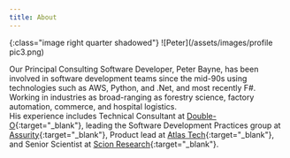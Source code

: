```yaml
---
title: About
---
```



{:class="image right quarter shadowed"}
![Peter](/assets/images/profile pic3.png)

Our Principal Consulting Software Developer, Peter Bayne, has been involved in software development teams since the mid-90s using technologies such as AWS, Python, and .Net, and most recently F#. Working in industries as broad-ranging as forestry science, factory automation, commerce, and hospital logistics.  
His experience includes Technical Consultant at [Double-O](http://doubleo.nz){:target="_blank"}, leading the Software Development Practices group at [Assurity](http://assurity.co.nz){:target="_blank"}, Product lead at [Atlas Tech](http://atlastech.co.nz/){:target="_blank"}, and Senior Scientist at [Scion Research](https://scionresearch.com/){:target="_blank"}.  

